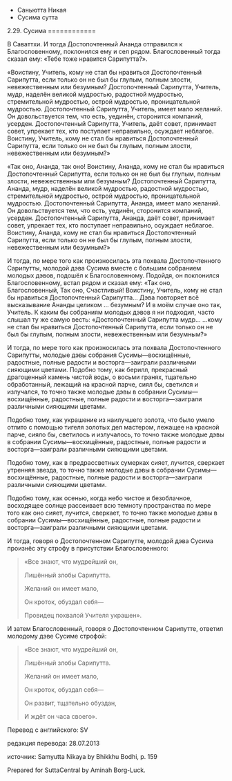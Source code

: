 









* Саньютта Никая
* Сусима сутта


2\.29\. Сусима
\=\=\=\=\=\=\=\=\=\=\=\=



В Саваттхи\. И тогда Достопочтенный Ананда отправился к Благословенному, поклонился ему и сел рядом\. Благословенный тогда сказал ему: «Тебе тоже нравится Сарипутта?»\.


«Воистину, Учитель, кому не стал бы нравиться Достопочтенный Сарипутта, если только он не был бы глупым, полным злости, невежественным или безумным? Достопочтенный Сарипутта, Учитель, мудр, наделён великой мудростью, радостной мудростью, стремительной мудростью, острой мудростью, проницательной мудростью\. Достопочтенный Сарипутта, Учитель, имеет мало желаний\. Он довольствуется тем, что есть, уединён, сторонится компаний, усерден\. Достопочтенный Сарипутта, Учитель, даёт совет, принимает совет, упрекает тех, кто поступает неправильно, осуждает неблагое\. Воистину, Учитель, кому не стал бы нравиться Достопочтенный Сарипутта, если только он не был бы глупым, полным злости, невежественным или безумным?»


«Так оно, Ананда, так оно\! Воистину, Ананда, кому не стал бы нравиться Достопочтенный Сарипутта, если только он не был бы глупым, полным злости, невежественным или безумным? Достопочтенный Сарипутта, Ананда, мудр, наделён великой мудростью, радостной мудростью, стремительной мудростью, острой мудростью, проницательной мудростью\. Достопочтенный Сарипутта, Ананда, имеет мало желаний\. Он довольствуется тем, что есть, уединён, сторонится компаний, усерден\. Достопочтенный Сарипутта, Ананда, даёт совет, принимает совет, упрекает тех, кто поступает неправильно, осуждает неблагое\. Воистину, Ананда, кому не стал бы нравиться Достопочтенный Сарипутта, если только он не был бы глупым, полным злости, невежественным или безумным?»


И тогда, по мере того как произносилась эта похвала Достопочтенного Сарипутты, молодой дэва Сусима вместе с большим собранием молодых дэвов, подошёл к Благословенному\. Подойдя, он поклонился Благословенному, встал рядом и сказал ему: «Так оно, Благословенный, Так оно, Счастливый\! Воистину, Учитель, кому не стал бы нравиться Достопочтенный Сарипутта… Дэва повторяет всё высказывание Ананды целиком … безумным? И в моём случае оно так, Учитель\. К каким бы собраниям молодых дэвов я ни подходил, часто слышал ту же самую весть: «Достопочтенный Сарипутта мудр… …кому не стал бы нравиться Достопочтенный Сарипутта, если только он не был бы глупым, полным злости, невежественным или безумным?»


И тогда, по мере того как произносилась эта похвала Достопочтенного Сарипутты, молодые дэвы собрания Сусимы—восхищённые, радостные, полные радости и восторга—заиграли различными сияющими цветами\. Подобно тому, как берилл, прекрасный драгоценный камень чистой воды, о восьми гранях, тщательно обработанный, лежащий на красной парче, сиял бы, светился и излучался, то точно также молодые дэвы в собрании Сусимы—восхищённые, радостные, полные радости и восторга—заиграли различными сияющими цветами\.


Подобно тому, как украшение из наилучшего золота, что было умело отлито с помощью тигеля золотых дел мастером, лежащее на красной парче, сияло бы, светилось и излучалось, то точно также молодые дэвы в собрании Сусимы—восхищённые, радостные, полные радости и восторга—заиграли различными сияющими цветами\.


Подобно тому, как в предрассветных сумерках сияет, лучится, сверкает утренняя звезда, то точно также молодые дэвы в собрании Сусимы—восхищённые, радостные, полные радости и восторга—заиграли различными сияющими цветами\.


Подобно тому, как осенью, когда небо чистое и безоблачное, восходящее солнце рассеивает всю темноту пространства по мере того как оно сияет, лучится, сверкает, то точно также молодые дэвы в собрании Сусимы—восхищённые, радостные, полные радости и восторга—заиграли различными сияющими цветами\.


И тогда, говоря о Достопочтенном Сарипутте, молодой дэва Сусима произнёс эту строфу в присутствии Благословенного:



> «Все знают, что мудрейший он,  
> 
> Лишённый злобы Сарипутта\.  
> 
> Желаний он имеет мало,  
> 
> Он кроток, обуздал себя—  
> 
> Провидец похвалой Учителя украшен»\.


И затем Благословенный, говоря о Достопочтенном Сарипутте, ответил молодому дэве Сусиме строфой:



> «Все знают, что мудрейший он,  
> 
> Лишённый злобы Сарипутта\.  
> 
> Желаний он имеет мало,  
> 
> Он кроток, обуздал себя—  
> 
> Он развит, тщательно обуздан,  
> 
> И ждёт он часа своего»\.



Перевод с английского: SV


редакция перевода: 28\.07\.2013


источник: Samyutta Nikaya by Bhikkhu Bodhi, p\. 159


Prepared for SuttaCentral by Aminah Borg\-Luck\.






